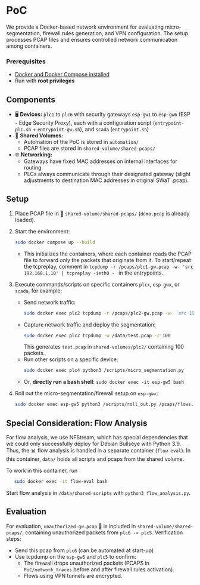# PoC

We provide a Docker-based network environment for evaluating micro-segmentation, firewall rules generation, and VPN configuration. The setup processes PCAP files and ensures controlled network communication among containers.

### Prerequisites
- [Docker and Docker Compose installed](https://docs.docker.com/compose/install/)
- Run with **root privileges**  


## Components
- 🖥 **Devices:** `plc1` to `plc6` with security gateways `esp-gw1` to `esp-gw6` (ESP - Edge Security Proxy), each with a configuration script (`entrypoint-plc.sh` + `entrypoint-gw.sh`), and `scada` (`entrypoint.sh`)
- 📂 **Shared Volumes:**
  - Automation of the PoC is stored in `automation/`
  - PCAP files are stored in `shared-volume/shared-pcaps/`
- 🌐 **Networking:**
  - Gateways have fixed MAC addresses on internal interfaces for routing.
  - PLCs always communicate through their designated gateway (slight adjustments to destination MAC addresses in original SWaT .pcap).

## Setup
1. Place PCAP file in 📂 `shared-volume/shared-pcaps/` (`demo.pcap` is already loaded).
2. Start the environment:
   ```sh
   sudo docker compose up --build
   ```
   - This initializes the containers, where each container reads the PCAP file to forward only the packets that originate from it. To start/repeat the tcpreplay, comment in `tcpdump -r /pcaps/plc1-gw.pcap -w- 'src 192.168.1.10' | tcpreplay -ieth0 - `  in the entrypoints.
3. Execute commands/scripts on specific containers `plcx`, `esp-gwx`, or `scada`, for example:
   - Send network traffic:
     ```sh
     sudo docker exec plc2 tcpdump -r /pcaps/plc2-gw.pcap -w- 'src 192.168.1.20' | tcpreplay -ieth0 -  
     ```
   - Capture network traffic and deploy the segmentation:
     ```sh
     sudo docker exec plc2 tcpdump -w /data/test.pcap -c 100
     ```
     This generates `test.pcap` in `shared-volumes/plc2/` containing 100 packets.
   - Run other scripts on a specific device:
     ```sh
     sudo docker exec plc4 python3 /scripts/micro_segmentation.py
     ```
   - Or, **directly run a bash shell**: `sudo docker exec -it esp-gw5 bash`

4. Roll out the micro-segmentation/firewall setup on `esp-gwx`:
     ```sh
     sudo docker exec esp-gw5 python3 /scripts/roll_out.py /pcaps/flows.csv 192.168.1.50 device
     ```


## Special Consideration: Flow Analysis
For flow analysis, we use NFStream, which has special dependencies that we could only successfully deploy for Debian Bullseye with Python 3.9. Thus, the 📊 flow analysis is handled in a separate container (`flow-eval`).
In this container, `data/` holds all scripts and pcaps from the shared volume.

To work in this container, run 
```sh
   sudo docker exec -it flow-eval bash
```
Start flow analysis in `/data/shared-scripts` with `python3 flow_analysis.py`.


## Evaluation
For evaluation, `unauthorized-gw.pcap` 🚨 is included in `shared-volume/shared-pcaps/`, containing unauthorized packets from `plc6 -> plc5`. Verification steps:
- Send this pcap from `plc6` (can be automated at start-up)
- Use tcpdump on the `esp-gw5` and `plc5` to confirm:
  - The firewall drops unauthorized packets (PCAPS in `PoC/network_traces` before and after firewall rules activation).
  - Flows using VPN tunnels are encrypted.






